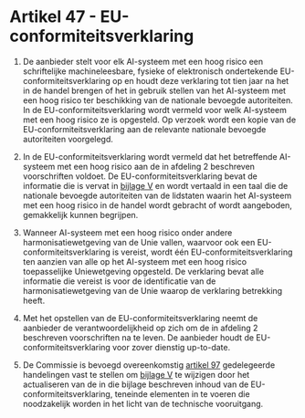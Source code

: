 # Artikel 47 - EU-conformiteitsverklaring

1. De aanbieder stelt voor elk AI-systeem met een hoog risico een schriftelijke machineleesbare, fysieke of elektronisch ondertekende EU-conformiteitsverklaring op en houdt deze verklaring tot tien jaar na het in de handel brengen of het in gebruik stellen van het AI-systeem met een hoog risico ter beschikking van de nationale bevoegde autoriteiten. In de EU-conformiteitsverklaring wordt vermeld voor welk AI-systeem met een hoog risico ze is opgesteld. Op verzoek wordt een kopie van de EU-conformiteitsverklaring aan de relevante nationale bevoegde autoriteiten voorgelegd.

2. In de EU-conformiteitsverklaring wordt vermeld dat het betreffende AI-systeem met een hoog risico aan de in afdeling 2 beschreven voorschriften voldoet. De EU-conformiteitsverklaring bevat de informatie die is vervat in [bijlage V](../../../bijlagen/b5.md) en wordt vertaald in een taal die de nationale bevoegde autoriteiten van de lidstaten waarin het AI-systeem met een hoog risico in de handel wordt gebracht of wordt aangeboden, gemakkelijk kunnen begrijpen.

3. Wanneer AI-systeem met een hoog risico onder andere harmonisatiewetgeving van de Unie vallen, waarvoor ook een EU-conformiteitsverklaring is vereist, wordt één EU-conformiteitsverklaring ten aanzien van alle op het AI-systeem met een hoog risico toepasselijke Uniewetgeving opgesteld. De verklaring bevat alle informatie die vereist is voor de identificatie van de harmonisatiewetgeving van de Unie waarop de verklaring betrekking heeft.

4. Met het opstellen van de EU-conformiteitsverklaring neemt de aanbieder de verantwoordelijkheid op zich om de in afdeling 2 beschreven voorschriften na te leven. De aanbieder houdt de EU-conformiteitsverklaring voor zover dienstig up-to-date.

5. De Commissie is bevoegd overeenkomstig [artikel 97](../../hoofdstuk-11/a97.md) gedelegeerde handelingen vast te stellen om [bijlage V](../../../bijlagen/b5.md) te wijzigen door het actualiseren van de in die bijlage beschreven inhoud van de EU-conformiteitsverklaring, teneinde elementen in te voeren die noodzakelijk worden in het licht van de technische vooruitgang.
